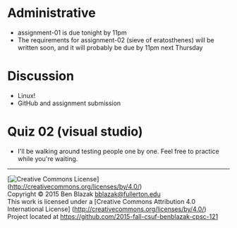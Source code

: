 # Administrative
- assignment-01 is due tonight by 11pm
- The requirements for assignment-02 (sieve of eratosthenes) will be written
  soon, and it will probably be due by 11pm next Thursday

# Discussion
- Linux!
- GitHub and assignment submission

# Quiz 02 (visual studio)
- I'll be walking around testing people one by one.  Feel free to practice
  while you're waiting.


-------------------------------------------------------------------------------
[![Creative Commons License](https://i.creativecommons.org/l/by/4.0/88x31.png)]
(http://creativecommons.org/licenses/by/4.0/)  
Copyright &copy; 2015 Ben Blazak <bblazak@fullerton.edu>  
This work is licensed under a [Creative Commons Attribution 4.0 International
License] (http://creativecommons.org/licenses/by/4.0/)  
Project located at <https://github.com/2015-fall-csuf-benblazak-cpsc-121>

